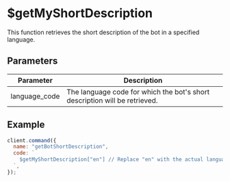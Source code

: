 # $getMyShortDescription

This function retrieves the short description of the bot in a specified language.

## Parameters

| Parameter      | Description                                               |
| -------------- | --------------------------------------------------------- |
| language_code  | The language code for which the bot's short description will be retrieved. |

## Example

```js
client.command({
  name: "getBotShortDescription",
  code: `
    $getMyShortDescription["en"] // Replace "en" with the actual language code
  `,
});
```